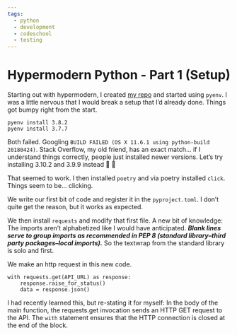 ```yaml
---
tags:
  - python
  - development
  - codeschool
  - testing
---
```


# Hypermodern Python - Part 1 (Setup)


Starting out with hypermodern, I created [my repo](https://github.com/stephenkilbourn/modern-python) and started using `pyenv`.  I was a little nervous that I would break a setup that I’d already done.  Things got bumpy right from the start.  
```
pyenv install 3.8.2
pyenv install 3.7.7
```
Both failed.  Googling `BUILD FAILED (OS X 11.6.1 using python-build 20180424)`. Stack Overflow, my old friend, has an exact match… if I understand things correctly, people just installed newer versions.  Let’s try installing 3.10.2 and 3.9.9 instead 🎲 🎲

That seemed to work.  I then installed `poetry` and via poetry installed `click`. Things seem to be… clicking.

We write our first bit of code and register it in the `pyproject.toml`.  I don’t quite get the reason, but it works as expected.

We then install `requests` and modify that first file.  A new bit of knowledge: The imports aren’t alphabetized like I would have anticipated. ***Blank lines serve to group imports as recommended in PEP 8 (standard library–third party packages–local imports).*** So the textwrap from the standard library is solo and first.

We make an http request in this new code. 
```
with requests.get(API_URL) as response:
    response.raise_for_status()
    data = response.json()
``` 
I had recently learned this, but re-stating it for myself: In the body of the main function, the requests.get invocation sends an HTTP GET request to the API. The `with` statement ensures that the HTTP connection is closed at the end of the block.

